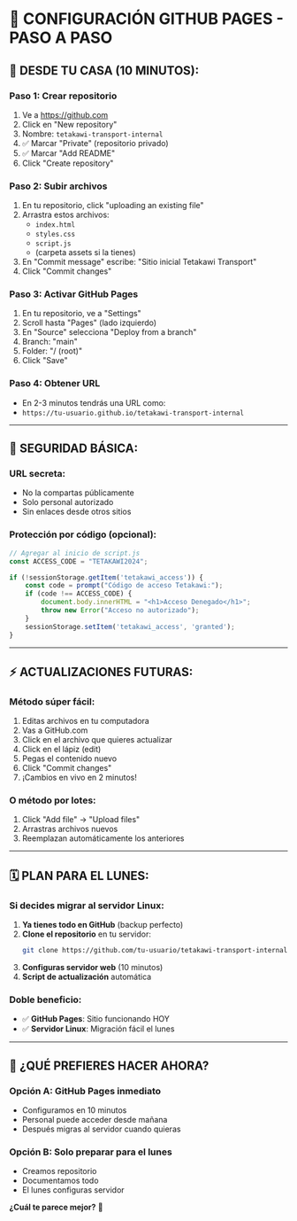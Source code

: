 # 🚀 CONFIGURACIÓN GITHUB PAGES - PASO A PASO

## 🎯 **DESDE TU CASA (10 MINUTOS):**

### **Paso 1: Crear repositorio**
1. Ve a https://github.com
2. Click en "New repository"
3. Nombre: `tetakawi-transport-internal`
4. ✅ Marcar "Private" (repositorio privado)
5. ✅ Marcar "Add README"
6. Click "Create repository"

### **Paso 2: Subir archivos**
1. En tu repositorio, click "uploading an existing file"
2. Arrastra estos archivos:
   - `index.html`
   - `styles.css`
   - `script.js`
   - (carpeta assets si la tienes)
3. En "Commit message" escribe: "Sitio inicial Tetakawi Transport"
4. Click "Commit changes"

### **Paso 3: Activar GitHub Pages**
1. En tu repositorio, ve a "Settings"
2. Scroll hasta "Pages" (lado izquierdo)
3. En "Source" selecciona "Deploy from a branch"
4. Branch: "main"
5. Folder: "/ (root)"
6. Click "Save"

### **Paso 4: Obtener URL**
- En 2-3 minutos tendrás una URL como:
- `https://tu-usuario.github.io/tetakawi-transport-internal`

---

## 🔐 **SEGURIDAD BÁSICA:**

### **URL secreta:**
- No la compartas públicamente
- Solo personal autorizado
- Sin enlaces desde otros sitios

### **Protección por código (opcional):**
```javascript
// Agregar al inicio de script.js
const ACCESS_CODE = "TETAKAWI2024";

if (!sessionStorage.getItem('tetakawi_access')) {
    const code = prompt("Código de acceso Tetakawi:");
    if (code !== ACCESS_CODE) {
        document.body.innerHTML = "<h1>Acceso Denegado</h1>";
        throw new Error("Acceso no autorizado");
    }
    sessionStorage.setItem('tetakawi_access', 'granted');
}
```

---

## ⚡ **ACTUALIZACIONES FUTURAS:**

### **Método súper fácil:**
1. Editas archivos en tu computadora
2. Vas a GitHub.com
3. Click en el archivo que quieres actualizar
4. Click en el lápiz (edit)
5. Pegas el contenido nuevo
6. Click "Commit changes"
7. ¡Cambios en vivo en 2 minutos!

### **O método por lotes:**
1. Click "Add file" → "Upload files"
2. Arrastras archivos nuevos
3. Reemplazan automáticamente los anteriores

---

## 🗓️ **PLAN PARA EL LUNES:**

### **Si decides migrar al servidor Linux:**
1. **Ya tienes todo en GitHub** (backup perfecto)
2. **Clone el repositorio** en tu servidor:
   ```bash
   git clone https://github.com/tu-usuario/tetakawi-transport-internal.git
   ```
3. **Configuras servidor web** (10 minutos)
4. **Script de actualización** automática

### **Doble beneficio:**
- ✅ **GitHub Pages**: Sitio funcionando HOY
- ✅ **Servidor Linux**: Migración fácil el lunes

---

## 🎯 **¿QUÉ PREFIERES HACER AHORA?**

### **Opción A: GitHub Pages inmediato**
- Configuramos en 10 minutos
- Personal puede acceder desde mañana
- Después migras al servidor cuando quieras

### **Opción B: Solo preparar para el lunes**
- Creamos repositorio
- Documentamos todo
- El lunes configuras servidor

**¿Cuál te parece mejor?** 🤔